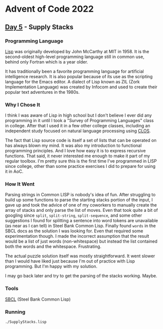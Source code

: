 # Advent of Code 2022
## [Day 5](https://adventofcode.com/2022/day/5) - Supply Stacks

### Programming Language 

[Lisp](https://en.wikipedia.org/wiki/Lisp_(programming_language)) was originally developed by John McCarthy at MIT in 1958.
It is the second-oldest high-level programming language still in common use, behind only Fortran which is a year older.

It has traditionally been a favorite programming language for artificial intelligence research.
It is also popular because of its use as the scripting language for the Emacs editor.
A dialect of Lisp known as ZIL (Zork Implementation Language) was created by Infocom and used to create their popular text adventures in the 1980s.

### Why I Chose It

I think I was aware of Lisp in high school but I don't believe I ever did any programming in it until I took a "Survey of Programming Languages" class in college.
After that I used it in a few other college classes, including an independent study focused on natural language processing using [CLOS](https://en.wikipedia.org/wiki/Common_Lisp_Object_System).

The fact that Lisp source code is itself a set of lists that can be operated on has always blown my mind.
It was also my introduction to functional programming principles.
And I love how easy it is to express recursive functions.
That said, it never interested me enough to make it part of my regular toolbox.
I'm pretty sure this is the first time I've programmed in LISP since college, other than some practice exercises I did to prepare for using it in AoC.

### How It Went

Parsing strings in Common LISP is nobody's idea of fun.
After struggling to build up some functions to parse the starting stacks portion of the input, I gave up and took the advice of one of my coworkers to manually create the array of stacks and only parse the list of moves.
Even that took quite a bit of googling since `split`, `split-string`, `split-sequence`, and some other suggestions I found for splitting a sentence into word tokens are unavailable (as near as I can tell) in Steel Bank Common Lisp.
Finally found `words` in the SBCL docs as the solution I was looking for.
Even that required some experimentation though.
I made the incorrect assumption that the result would be a list of just words (non-whitespace) but instead the list contained both the words and the whitespace.
Frustrating.

The actual puzzle solution itself was mostly straightforward.
It went slower than I would have liked just because I'm out of practice with Lisp programming.
But I'm happy with my solution.

I may go back later and try to get the parsing of the stacks working.
Maybe.

### Tools

[SBCL](https://www.sbcl.org/manual/index.html) (Steel Bank Common Lisp)

### Running

```
./SupplyStacks.lisp
```
